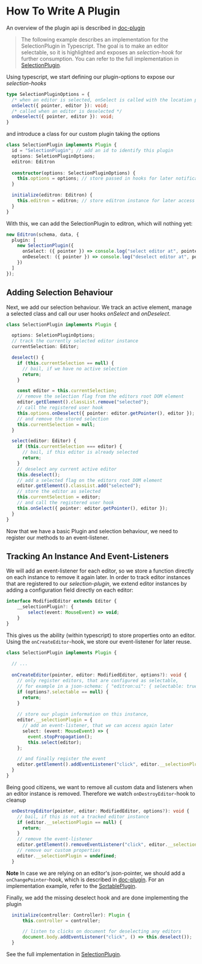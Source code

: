 # How To Write A Plugin

An overview of the plugin api is described in [doc-plugin](./doc-plugin.md)

> The following example describes an implementation for the SelectionPlugin in Typescript. The goal is to make an editor selectable, so it is highlighted and exposes an _selection-hook_ for further consumption. You can refer to the full implementation in [SelectionPlugin](../src/plugin/selectionplugin/index.ts).

Using typescript, we start defining our plugin-options to expose our _selection-hooks_

```ts
type SelectionPluginOptions = {
  /* when an editor is selected, onSelect is called with the location pointer, editor instance and its options */
  onSelect({ pointer, editor }): void;
  /* called when an editor is deselected */
  onDeselect({ pointer, editor }): void;
}
```

and introduce a class for our custom plugin taking the options

```ts
class SelectionPlugin implements Plugin {
  id = "SelectionPlugin"; // add an id to identify this plugin
  options: SeletionPluginOptions;
  editron: Editron
  
  constructor(options: SelectionPluginOptions) {
    this.options = options; // store passed in hooks for later notifications
  }

  initialize(editron: Editron) {
    this.editron = editron; // store editron instance for later access
  }
}
```

With this, we can add the SelectionPlugin to editron, which will nothing yet:

```ts
new Editron(schema, data, {
  plugin: [
    new SelectionPlugin({
      onSelect: ({ pointer }) => console.log("select editor at", pointer),
      onDeselect: ({ pointer }) => console.log("deselect editor at", pointer)
    })
  ]
});
```


## Adding Selection Behaviour

Next, we add our selection behaviour. We track an active element, manage a selected class and call our user hooks _onSelect_ and _onDeselect_.


```ts
class SelectionPlugin implements Plugin {

  options: SeletionPluginOptions;
  // track the currently selected editor instance
  currentSelection: Editor;

  deselect() {
    if (this.currentSelection == null) {
      // bail, if we have no active selection
      return;
    }

    const editor = this.currentSelection;
    // remove the selection flag from the editors root DOM element
    editor.getElement().classList.remove("selected");
    // call the registered user hook
    this.options.onDeselect({ pointer: editor.getPointer(), editor });
    // and remove the stored selection
    this.currentSelection = null;
  }

  select(editor: Editor) {
    if (this.currentSelection === editor) {
      // bail, if this editor is already selected
      return;
    }
    // deselect any current active editor
    this.deselect();
    // add a selected flag on the editors root DOM element
    editor.getElement().classList.add("selected");
    // store the editor as selected
    this.currentSelection = editor;
    // and call the registered user hook
    this.onSelect({ pointer: editor.getPointer(), editor });
  }
}
```


Now that we have a basic Plugin and selection behaviour, we need to register our methods to an event-listener.


## Tracking An Instance And Event-Listeners

We will add an event-listener for each editor, so we store a function directly on each instance to remove it again later. In order to track editor instances that are registered to our _selection-plugin_, we extend editor instances by adding a configuration field directly on each editor:

```ts
interface ModifiedEditor extends Editor {
    __selectionPlugin?: {
        select(event: MouseEvent) => void;
    }
}
```

This gives us the ability (within typescript) to store properties onto an editor. Using the `onCreateEditor`-hook, we store our event-listener for later reuse.

```ts
class SelectionPlugin implements Plugin {
  
  // ...
  
  onCreateEditor(pointer, editor: ModifiedEditor, options?): void {
    // only register editors, that are configured as selectable, 
    // for example in a json-schema: { "editron:ui": { selectable: true } }
    if (options?.selectable == null) {
      return;
    }
    
    // store our plugin information on this instance, 
    editor.__selectionPlugin = {
      // add an event-listener, that we can access again later
      select: (event: MouseEvent) => {
        event.stopPropagation();
        this.select(editor);
    };

    // and finally register the event
    editor.getElement().addEventListener("click", editor.__selectionPlugin.select);
  }
}
```

Being good citizens, we want to remove all custom data and listeners when an editor instance is removed. Therefore we watch `onDestroyEditor`-hook to cleanup

```ts
  onDestroyEditor(pointer, editor: ModifiedEditor, options?): void {
    // bail, if this is not a tracked editor instance
    if (editor.__selectionPlugin == null) {
      return;
    }
    // remove the event-listener
    editor.getElement().removeEventListener("click", editor.__selectionPlugin.select);
    // remove our custom properties
    editor.__selectionPlugin = undefined;
  }
```

**Note** In case we are relying on an editor's json-pointer, we should add a `onChangePointer`-hook, which is described in [doc-plugin](./doc-plugin#onchangepointer-hook). For an implementation example, refer to the [SortablePlugin](../src/plugin/sortableplugon/index.ts).

Finally, we add the missing deselect hook and are done implementing the plugin

```ts
  initialize(controller: Controller): Plugin {
      this.controller = controller;

      // listen to clicks on document for deselecting any editors
      document.body.addEventListener("click", () => this.deselect());
  }
```

See the full implementation in [SelectionPlugin](../src/plugin/selectionplugin/index.ts).
